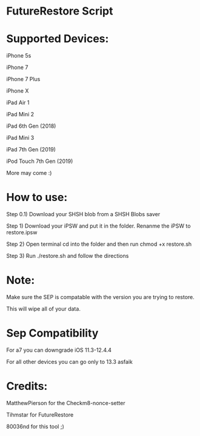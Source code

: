 # FutureRestore Script

# Supported Devices:

iPhone 5s

iPhone 7

iPhone 7 Plus

iPhone X

iPad Air 1

iPad Mini 2

iPad 6th Gen (2018)

iPad Mini 3

iPad 7th Gen (2019)

iPod Touch 7th Gen (2019)

More may come :)

# How to use:

Step 0.1) Download your SHSH blob from a SHSH Blobs saver

Step 1) Download your iPSW and put it in the folder. Renanme the iPSW to restore.ipsw

Step 2) Open terminal cd into the folder and then run chmod +x restore.sh

Step 3) Run ./restore.sh and follow the directions

# Note:

Make sure the SEP is compatable with the version you are trying to restore.

This will wipe all of your data.

# Sep Compatibility

For a7 you can downgrade iOS 11.3-12.4.4

For all other devices you can go only to 13.3 asfaik

# Credits:

MatthewPierson for the Checkm8-nonce-setter

Tihmstar for FutureRestore

80036nd for this tool ;)
